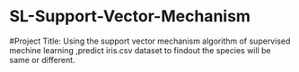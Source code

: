 # SL-Support-Vector-Mechanism
#Project Title: Using the support vector mechanism algorithm of supervised mechine learning ,predict iris.csv dataset to findout the species will be same or different. 
